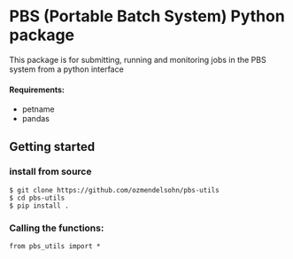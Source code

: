 # PBS (Portable Batch System) Python package
This package is for submitting, running and monitoring jobs in the PBS system from a python interface


#### Requirements:
- petname
- pandas

## Getting started
### install from source 
```
$ git clone https://github.com/ozmendelsohn/pbs-utils
$ cd pbs-utils
$ pip install .
```

### Calling the functions:
```
from pbs_utils import *
```

